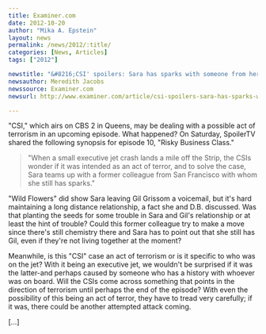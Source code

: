 ```yaml
---
title: Examiner.com
date: 2012-10-20
author: "Mika A. Epstein"
layout: news
permalink: /news/2012/:title/
categories: [News, Articles]
tags: ["2012"]

newstitle: "&#8216;CSI' spoilers: Sara has sparks with someone from her past  "
newsauthor: Meredith Jacobs
newssource: Examiner.com
newsurl: http://www.examiner.com/article/csi-spoilers-sara-has-sparks-with-someone-from-her-past

---
```


"CSI," which airs on CBS 2 in Queens, may be dealing with a possible act of terrorism in an upcoming episode. What happened? On Saturday, SpoilerTV shared the following synopsis for episode 10, "Risky Business Class."

> "When a small executive jet crash lands a mile off the Strip, the CSIs wonder if it was intended as an act of terror, and to solve the case, Sara teams up with a former colleague from San Francisco with whom she still has sparks."

"Wild Flowers" did show Sara leaving Gil Grissom a voicemail, but it's hard maintaining a long distance relationship, a fact she and D.B. discussed. Was that planting the seeds for some trouble in Sara and Gil's relationship or at least the hint of trouble? Could this former colleague try to make a move since there's still chemistry there and Sara has to point out that she still has Gil, even if they're not living together at the moment?

Meanwhile, is this "CSI" case an act of terrorism or is it specific to who was on the jet? With it being an executive jet, we wouldn't be surprised if it was the latter-and perhaps caused by someone who has a history with whoever was on board. Will the CSIs come across something that points in the direction of terrorism until perhaps the end of the episode? With even the possibility of this being an act of terror, they have to tread very carefully; if it was, there could be another attempted attack coming.

[...]
